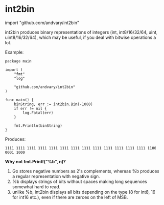 # int2bin
import 	"github.com/andvary/int2bin"

int2bin produces binary representations of integers (int, int8/16/32/64, uint, uint8/16/32/64), which may be useful, if 
you deal with bitwise operations a lot. 

Example:
```
package main

import (
    "fmt"
    "log"

    "github.com/andvary/int2bin"
)

func main() {
    binString, err := int2bin.Bin(-1000)
    if err != nil {
	    log.Fatal(err)
    }

    fmt.Println(binString)
}
```

Produces:

```1111 1111 1111 1111 1111 1111 1111 1111 1111 1111 1111 1111 1111 1100 0001 1000```


<b>Why not fmt.Printf("%b", n)?</b>
1. Go stores negative numbers as 2's complements, whereas %b produces a regular representation with negative sign.
2. %b displays strings of bits without spaces making long sequences somewhat hard to read.
3. unlike %b, int2bin displays all bits depending on the type (8 for int8, 16 for int16 etc.), even if there are zeroes on 
the left of MSB. 
